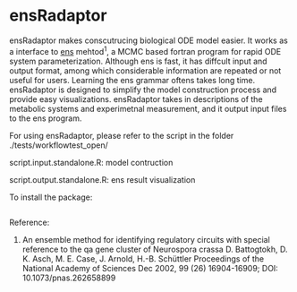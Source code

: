 # ensRadaptor

ensRadaptor makes conscutrucing biological ODE model easier. It works as a interface to [ens](https://github.com/artedison/ensRadaptor/blob/master/inst/extdata/enscode/README.md) mehtod<sup>1</sup>, a MCMC based fortran program for rapid ODE system parameterization. Although ens is fast, it has diffcult input and output format, among which considerable information are repeated or not useful for users. Learning the ens grammar oftens takes long time. ensRadaptor is designed to simplify the model construction process and provide easy visualizations. ensRadaptor takes in descriptions of the metabolic systems and experimetnal measurement, and it output input files to the ens program.

For using ensRadaptor, please refer to the script in the folder ./tests/workflowtest_open/

script.input.standalone.R: model contruction

script.output.standalone.R: ens result visualization

To install the package:

```

```

Reference:

1. An ensemble method for identifying regulatory circuits with special reference to the qa gene cluster of Neurospora crassa
D. Battogtokh, D. K. Asch, M. E. Case, J. Arnold, H.-B. Schüttler
Proceedings of the National Academy of Sciences Dec 2002, 99 (26) 16904-16909; DOI: 10.1073/pnas.262658899
